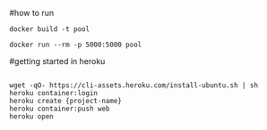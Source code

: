 #how to run
```
docker build -t pool

docker run --rm -p 5000:5000 pool

``` 


#getting started in heroku
```

wget -qO- https://cli-assets.heroku.com/install-ubuntu.sh | sh
heroku container:login
heroku create {project-name}
heroku container:push web
heroku open

```